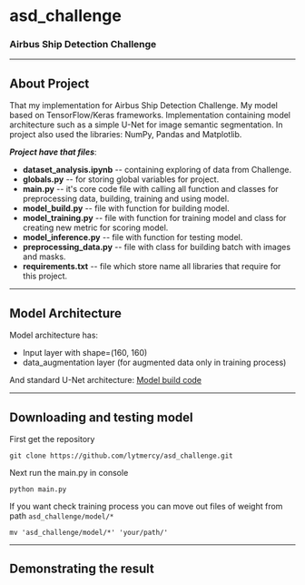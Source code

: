 # asd_challenge
### Airbus Ship Detection Challenge

---

## About Project
That my implementation for Airbus Ship Detection Challenge.
My model based on TensorFlow/Keras frameworks. 
Implementation containing model architecture such as a simple U-Net for image semantic segmentation.
In project also used the libraries: NumPy, Pandas and Matplotlib.

**_Project have that files_**:
- **dataset_analysis.ipynb** -- containing exploring of data from Challenge.
- **globals.py** -- for storing global variables for project.
- **main.py** -- it's core code file with calling all function and classes for preprocessing data, 
  building, training and using model.
- **model_build.py** -- file with function for building model.
- **model_training.py** -- file with function for training model and class for creating new metric for scoring model.
- **model_inference.py** -- file with function for testing model.
- **preprocessing_data.py** -- file with class for building batch with images and masks.
- **requirements.txt** -- file which store name all libraries that require for this project.

---

## Model Architecture

Model architecture has:
- Input layer with shape=(160, 160)
- data_augmentation layer (for augmented data only in training process)

And standard U-Net architecture:
[Model build code](model_build.py)

---

## Downloading and testing model

First get the repository
```commandline
git clone https://github.com/lytmercy/asd_challenge.git
```
Next run the main.py in console
```commandline
python main.py
```

If you want check training process you can move out files of weight from path `asd_challenge/model/*`
```commandline
mv 'asd_challenge/model/*' 'your/path/'
```

---

## Demonstrating the result

